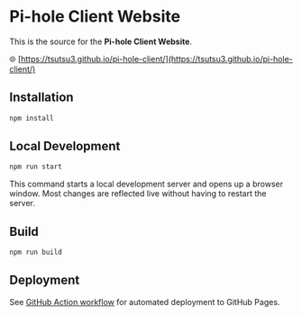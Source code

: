 # Pi-hole Client Website

This is the source for the **Pi-hole Client Website**.

🌐  [https://tsutsu3.github.io/pi-hole-client/](https://tsutsu3.github.io/pi-hole-client/)

## Installation

```bash
npm install
```

## Local Development

```bash
npm run start
```

This command starts a local development server and opens up a browser window. Most changes are reflected live without having to restart the server.

## Build

```bash
npm run build
```

## Deployment

See [GitHub Action workflow](../.github/workflows/deploy-docs.yaml) for automated deployment to GitHub Pages.
